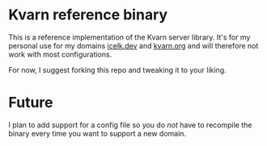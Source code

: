 # Kvarn reference binary

This is a reference implementation of the Kvarn server library.
It's for my personal use for my domains [icelk.dev](https://icelk.dev/) and [kvarn.org](https://kvarn.org/)
and will therefore not work with most configurations.

For now, I suggest forking this repo and tweaking it to your liking.

# Future

I plan to add support for a config file so you do *not* have to recompile the binary every time you want to support a new domain.
